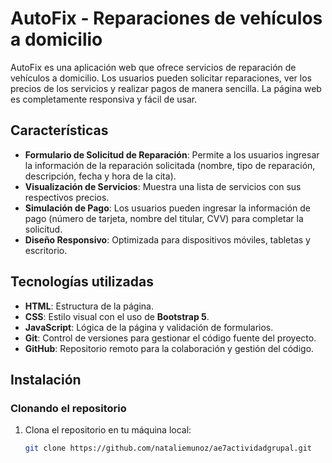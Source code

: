 # AutoFix - Reparaciones de vehículos a domicilio

AutoFix es una aplicación web que ofrece servicios de reparación de vehículos a domicilio. Los usuarios pueden solicitar reparaciones, ver los precios de los servicios y realizar pagos de manera sencilla. La página web es completamente responsiva y fácil de usar.

## Características

- **Formulario de Solicitud de Reparación**: Permite a los usuarios ingresar la información de la reparación solicitada (nombre, tipo de reparación, descripción, fecha y hora de la cita).
- **Visualización de Servicios**: Muestra una lista de servicios con sus respectivos precios.
- **Simulación de Pago**: Los usuarios pueden ingresar la información de pago (número de tarjeta, nombre del titular, CVV) para completar la solicitud.
- **Diseño Responsivo**: Optimizada para dispositivos móviles, tabletas y escritorio.

## Tecnologías utilizadas

- **HTML**: Estructura de la página.
- **CSS**: Estilo visual con el uso de **Bootstrap 5**.
- **JavaScript**: Lógica de la página y validación de formularios.
- **Git**: Control de versiones para gestionar el código fuente del proyecto.
- **GitHub**: Repositorio remoto para la colaboración y gestión del código.

## Instalación

### Clonando el repositorio

1. Clona el repositorio en tu máquina local:

   ```bash
   git clone https://github.com/nataliemunoz/ae7actividadgrupal.git
